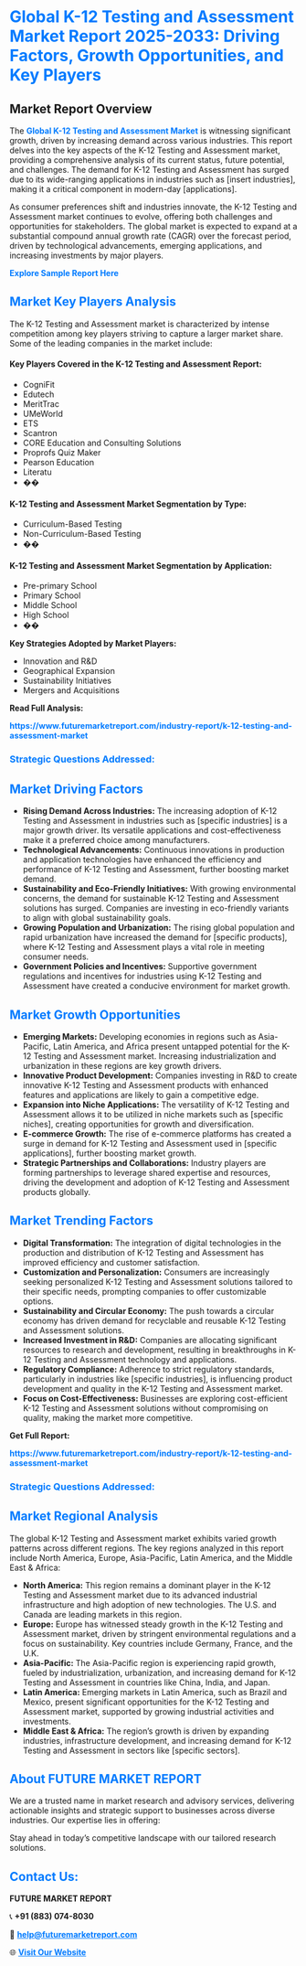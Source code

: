 <h1 style="color: #007BFF;">Global K-12 Testing and Assessment Market Report 2025-2033: Driving Factors, Growth Opportunities, and Key Players</h1>

<section id="overview">
<h2>Market Report Overview</h2>
<p>The <a href="https://www.futuremarketreport.com/industry-report/k-12-testing-and-assessment-market" style="color: #007BFF; text-decoration: none;"><strong>Global K-12 Testing and Assessment Market</strong></a> is witnessing significant growth, driven by increasing demand across various industries. This report delves into the key aspects of the K-12 Testing and Assessment market, providing a comprehensive analysis of its current status, future potential, and challenges. The demand for K-12 Testing and Assessment has surged due to its wide-ranging applications in industries such as [insert industries], making it a critical component in modern-day [applications].</p>
<p>As consumer preferences shift and industries innovate, the K-12 Testing and Assessment market continues to evolve, offering both challenges and opportunities for stakeholders. The global market is expected to expand at a substantial compound annual growth rate (CAGR) over the forecast period, driven by technological advancements, emerging applications, and increasing investments by major players.</p>
</section>

<section id="overview">
<p><a href="https://www.futuremarketreport.com/request-sample/reportId=107397" style="color: #007BFF; text-decoration: none;"><strong>Explore Sample Report Here</strong></a></p>
</section>

<section id="key-players">
<h2 style="color: #007BFF;">Market Key Players Analysis</h2>
<p>The K-12 Testing and Assessment market is characterized by intense competition among key players striving to capture a larger market share. Some of the leading companies in the market include:</p>
<h4>Key Players Covered in the K-12 Testing and Assessment Report:</h4>
<ul><li>CogniFit</li><li>Edutech</li><li>MeritTrac</li><li>UMeWorld</li><li>ETS</li><li>Scantron</li><li>CORE Education and Consulting Solutions</li><li>Proprofs Quiz Maker</li><li>Pearson Education</li><li>Literatu</li><li>��</li></ul>
<h4>K-12 Testing and Assessment Market Segmentation by Type:</h4>
<ul><li>Curriculum-Based Testing</li><li>Non-Curriculum-Based Testing</li><li>��</li></ul>

<h4>K-12 Testing and Assessment Market Segmentation by Application:</h4>
<ul><li>Pre-primary School</li><li>Primary School</li><li>Middle School</li><li>High School</li><li>��</li></ul>
<p><strong>Key Strategies Adopted by Market Players:</strong></p>
<ul>
<li>Innovation and R&D</li>
<li>Geographical Expansion</li>
<li>Sustainability Initiatives</li>
<li>Mergers and Acquisitions</li>
</ul>
</section>

<section>
<p><strong>Read Full Analysis: </strong></p><a href="https://www.futuremarketreport.com/industry-report/k-12-testing-and-assessment-market" style="color: #007BFF; text-decoration: none;"><strong>https://www.futuremarketreport.com/industry-report/k-12-testing-and-assessment-market</strong></a>
<h3 style="color: #007BFF;">Strategic Questions Addressed:</h3>
</section>

<section id="driving-factors">
<h2 style="color: #007BFF;">Market Driving Factors</h2>
<ul>
<li><strong>Rising Demand Across Industries:</strong> The increasing adoption of K-12 Testing and Assessment in industries such as [specific industries] is a major growth driver. Its versatile applications and cost-effectiveness make it a preferred choice among manufacturers.</li>
<li><strong>Technological Advancements:</strong> Continuous innovations in production and application technologies have enhanced the efficiency and performance of K-12 Testing and Assessment, further boosting market demand.</li>
<li><strong>Sustainability and Eco-Friendly Initiatives:</strong> With growing environmental concerns, the demand for sustainable K-12 Testing and Assessment solutions has surged. Companies are investing in eco-friendly variants to align with global sustainability goals.</li>
<li><strong>Growing Population and Urbanization:</strong> The rising global population and rapid urbanization have increased the demand for [specific products], where K-12 Testing and Assessment plays a vital role in meeting consumer needs.</li>
<li><strong>Government Policies and Incentives:</strong> Supportive government regulations and incentives for industries using K-12 Testing and Assessment have created a conducive environment for market growth.</li>
</ul>
</section>

<section id="growth-opportunities">
<h2 style="color: #007BFF;">Market Growth Opportunities</h2>
<ul>
<li><strong>Emerging Markets:</strong> Developing economies in regions such as Asia-Pacific, Latin America, and Africa present untapped potential for the K-12 Testing and Assessment market. Increasing industrialization and urbanization in these regions are key growth drivers.</li>
<li><strong>Innovative Product Development:</strong> Companies investing in R&D to create innovative K-12 Testing and Assessment products with enhanced features and applications are likely to gain a competitive edge.</li>
<li><strong>Expansion into Niche Applications:</strong> The versatility of K-12 Testing and Assessment allows it to be utilized in niche markets such as [specific niches], creating opportunities for growth and diversification.</li>
<li><strong>E-commerce Growth:</strong> The rise of e-commerce platforms has created a surge in demand for K-12 Testing and Assessment used in [specific applications], further boosting market growth.</li>
<li><strong>Strategic Partnerships and Collaborations:</strong> Industry players are forming partnerships to leverage shared expertise and resources, driving the development and adoption of K-12 Testing and Assessment products globally.</li>
</ul>
</section>

<section id="trending-factors">
<h2 style="color: #007BFF;">Market Trending Factors</h2>
<ul>
<li><strong>Digital Transformation:</strong> The integration of digital technologies in the production and distribution of K-12 Testing and Assessment has improved efficiency and customer satisfaction.</li>
<li><strong>Customization and Personalization:</strong> Consumers are increasingly seeking personalized K-12 Testing and Assessment solutions tailored to their specific needs, prompting companies to offer customizable options.</li>
<li><strong>Sustainability and Circular Economy:</strong> The push towards a circular economy has driven demand for recyclable and reusable K-12 Testing and Assessment solutions.</li>
<li><strong>Increased Investment in R&D:</strong> Companies are allocating significant resources to research and development, resulting in breakthroughs in K-12 Testing and Assessment technology and applications.</li>
<li><strong>Regulatory Compliance:</strong> Adherence to strict regulatory standards, particularly in industries like [specific industries], is influencing product development and quality in the K-12 Testing and Assessment market.</li>
<li><strong>Focus on Cost-Effectiveness:</strong> Businesses are exploring cost-efficient K-12 Testing and Assessment solutions without compromising on quality, making the market more competitive.</li>
</ul>
</section>

<section>
<p><strong>Get Full Report: </strong></p><a href="https://www.futuremarketreport.com/industry-report/k-12-testing-and-assessment-market" style="color: #007BFF; text-decoration: none;"><strong>https://www.futuremarketreport.com/industry-report/k-12-testing-and-assessment-market</strong></a>
<h3 style="color: #007BFF;">Strategic Questions Addressed:</h3>
</section>


<section id="regional-analysis">
<h2 style="color: #007BFF;">Market Regional Analysis</h2>
<p>The global K-12 Testing and Assessment market exhibits varied growth patterns across different regions. The key regions analyzed in this report include North America, Europe, Asia-Pacific, Latin America, and the Middle East & Africa:</p>
<ul>
<li><strong>North America:</strong> This region remains a dominant player in the K-12 Testing and Assessment market due to its advanced industrial infrastructure and high adoption of new technologies. The U.S. and Canada are leading markets in this region.</li>
<li><strong>Europe:</strong> Europe has witnessed steady growth in the K-12 Testing and Assessment market, driven by stringent environmental regulations and a focus on sustainability. Key countries include Germany, France, and the U.K.</li>
<li><strong>Asia-Pacific:</strong> The Asia-Pacific region is experiencing rapid growth, fueled by industrialization, urbanization, and increasing demand for K-12 Testing and Assessment in countries like China, India, and Japan.</li>
<li><strong>Latin America:</strong> Emerging markets in Latin America, such as Brazil and Mexico, present significant opportunities for the K-12 Testing and Assessment market, supported by growing industrial activities and investments.</li>
<li><strong>Middle East & Africa:</strong> The region’s growth is driven by expanding industries, infrastructure development, and increasing demand for K-12 Testing and Assessment in sectors like [specific sectors].</li>
</ul>
</section>

<footer>
<h2 style="color: #007BFF;">About FUTURE MARKET REPORT</h2>
<p>We are a trusted name in market research and advisory services, delivering actionable insights and strategic support to businesses across diverse industries. Our expertise lies in offering:</p>

<p>Stay ahead in today’s competitive landscape with our tailored research solutions.</p>

<h2 style="color: #007BFF;">Contact Us:</h2>
<p><strong>FUTURE MARKET REPORT</strong></p>
<p>📞 <strong>+91 (883) 074-8030</strong></p>
<p>📧 <strong><a href="mailto:help@futuremarketreport.com" style="color: #007BFF;">help@futuremarketreport.com</a></strong></p>
<p>🌐 <strong><a href="https://www.futuremarketreport.com/" style="color: #007BFF;">Visit Our Website</a></strong></p>
</footer>